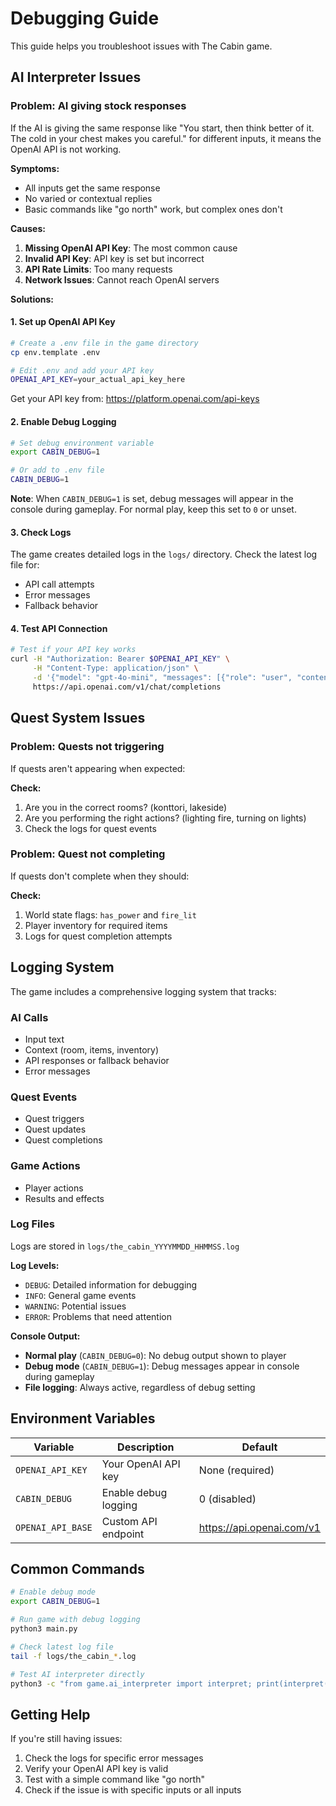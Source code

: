 # Debugging Guide

This guide helps you troubleshoot issues with The Cabin game.

## AI Interpreter Issues

### Problem: AI giving stock responses
If the AI is giving the same response like "You start, then think better of it. The cold in your chest makes you careful." for different inputs, it means the OpenAI API is not working.

**Symptoms:**
- All inputs get the same response
- No varied or contextual replies
- Basic commands like "go north" work, but complex ones don't

**Causes:**
1. **Missing OpenAI API Key**: The most common cause
2. **Invalid API Key**: API key is set but incorrect
3. **API Rate Limits**: Too many requests
4. **Network Issues**: Cannot reach OpenAI servers

**Solutions:**

#### 1. Set up OpenAI API Key
```bash
# Create a .env file in the game directory
cp env.template .env

# Edit .env and add your API key
OPENAI_API_KEY=your_actual_api_key_here
```

Get your API key from: https://platform.openai.com/api-keys

#### 2. Enable Debug Logging
```bash
# Set debug environment variable
export CABIN_DEBUG=1

# Or add to .env file
CABIN_DEBUG=1
```

**Note**: When `CABIN_DEBUG=1` is set, debug messages will appear in the console during gameplay. For normal play, keep this set to `0` or unset.

#### 3. Check Logs
The game creates detailed logs in the `logs/` directory. Check the latest log file for:
- API call attempts
- Error messages
- Fallback behavior

#### 4. Test API Connection
```bash
# Test if your API key works
curl -H "Authorization: Bearer $OPENAI_API_KEY" \
     -H "Content-Type: application/json" \
     -d '{"model": "gpt-4o-mini", "messages": [{"role": "user", "content": "Hello"}]}' \
     https://api.openai.com/v1/chat/completions
```

## Quest System Issues

### Problem: Quests not triggering
If quests aren't appearing when expected:

**Check:**
1. Are you in the correct rooms? (konttori, lakeside)
2. Are you performing the right actions? (lighting fire, turning on lights)
3. Check the logs for quest events

### Problem: Quest not completing
If quests don't complete when they should:

**Check:**
1. World state flags: `has_power` and `fire_lit`
2. Player inventory for required items
3. Logs for quest completion attempts

## Logging System

The game includes a comprehensive logging system that tracks:

### AI Calls
- Input text
- Context (room, items, inventory)
- API responses or fallback behavior
- Error messages

### Quest Events
- Quest triggers
- Quest updates
- Quest completions

### Game Actions
- Player actions
- Results and effects

### Log Files
Logs are stored in `logs/the_cabin_YYYYMMDD_HHMMSS.log`

**Log Levels:**
- `DEBUG`: Detailed information for debugging
- `INFO`: General game events
- `WARNING`: Potential issues
- `ERROR`: Problems that need attention

**Console Output:**
- **Normal play** (`CABIN_DEBUG=0`): No debug output shown to player
- **Debug mode** (`CABIN_DEBUG=1`): Debug messages appear in console during gameplay
- **File logging**: Always active, regardless of debug setting

## Environment Variables

| Variable | Description | Default |
|----------|-------------|---------|
| `OPENAI_API_KEY` | Your OpenAI API key | None (required) |
| `CABIN_DEBUG` | Enable debug logging | 0 (disabled) |
| `OPENAI_API_BASE` | Custom API endpoint | https://api.openai.com/v1 |

## Common Commands

```bash
# Enable debug mode
export CABIN_DEBUG=1

# Run game with debug logging
python3 main.py

# Check latest log file
tail -f logs/the_cabin_*.log

# Test AI interpreter directly
python3 -c "from game.ai_interpreter import interpret; print(interpret('test', {}))"
```

## Getting Help

If you're still having issues:

1. Check the logs for specific error messages
2. Verify your OpenAI API key is valid
3. Test with a simple command like "go north"
4. Check if the issue is with specific inputs or all inputs
